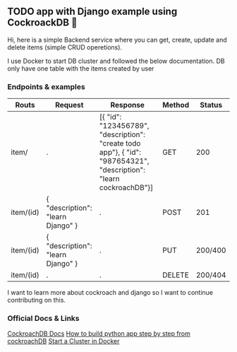 ## TODO app with Django example using CockroackDB :snake: 

Hi, here is a simple Backend service where you can get, create, update and delete items (simple CRUD operetions).

I use Docker to start DB cluster and followed the below documentation. 
DB only have one table with the items created by user

### Endpoints & examples
| Routs | Request | Response | Method | Status |
| --- | --- | --- | --- | --- |
| item/ | . | [{ "id": "123456789", "description": "create todo app"}, { "id": "987654321", "description": "learn cockroachDB"}] | GET | 200 |
| item/(id) | { "description": "learn Django" } | . | POST | 201 |
| item/(id) | { "description": "learn Django" } | . | PUT | 200/400 |
| item/(id) | . | . | DELETE | 200/404 |

I want to learn more about cockroach and django so I want to continue contributing on this.

### Official Docs & Links
[CockroachDB Docs](https://www.cockroachlabs.com/docs/stable/)
[How to build python app step by step from cockroachDB](https://www.cockroachlabs.com/docs/stable/build-a-python-app-with-cockroachdb-django.html)
[Start a Cluster in Docker](https://www.cockroachlabs.com/docs/v20.1/start-a-local-cluster-in-docker-mac.html)

